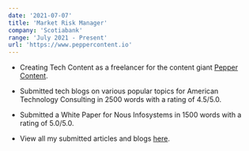 ```yaml
---
date: '2021-07-07'
title: 'Market Risk Manager'
company: 'Scotiabank'
range: 'July 2021 - Present'
url: 'https://www.peppercontent.io'
---
```


- Creating Tech Content as a freelancer for the content giant [Pepper Content](https://www.peppercontent.io).

- Submitted tech blogs on various popular topics for American Technology Consulting in 2500 words with a rating of 4.5/5.0.

- Submitted a White Paper for Nous Infosystems in 1500 words with a rating of 5.0/5.0.

- View all my submitted articles and blogs [here](https://drive.google.com/drive/folders/1e8rnyb-r07s6Ss8QInvjiLU4rhJAYTCZ?usp=sharing).
